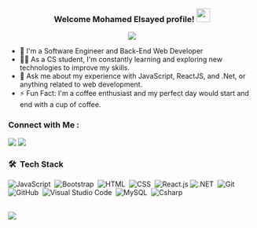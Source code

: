 
<h3 align="center">
  Welcome Mohamed Elsayed profile!
  <img src="https://media.giphy.com/media/hvRJCLFzcasrR4ia7z/giphy.gif" width="28">
</h3>

<!-- Typing SVG by DenverCoder1 - https://github.com/DenverCoder1/readme-typing-svg -->
<p align="center">
  <a href="https://github.com/DenverCoder1/readme-typing-svg"><img src="https://readme-typing-svg.herokuapp.com/?lines=Back-End%20web%20developer;Always%20learning%20new%20things&font=Fira%20Code&center=true&width=440&height=45&color=f75c7e&vCenter=true&size=22"></a>
</p> 

- 🏢 I'm a Software Engineer and Back-End Web Developer
- 👨‍💻 As a CS student, I'm constantly learning and exploring new technologies to improve my skills.
- 💬 Ask me about my experience with JavaScript, ReactJS, and .Net, or anything related to web development.
- ⚡ Fun Fact: I'm a coffee enthusiast and my perfect day would start and end with a cup of coffee.



### Connect with Me :

<a href="" target="_blank"><img src="https://img.shields.io/badge/-Mohamed%20Elsayed-0077B5?style=for-the-badge&logo=Linkedin&logoColor=white"/></a>
<a href="" target="_blank"><img src="https://img.shields.io/badge/-Mohamed%20Elsayed-0077B5?style=for-the-badge&logo=Telegram&logoColor=white"/></a>
### 🛠 &nbsp;Tech Stack
![JavaScript](https://img.shields.io/badge/-JavaScript-05122A?style=flat&logo=javascript)&nbsp;
![Bootstrap](https://img.shields.io/badge/-Bootstrap-05122A?style=flat&logo=bootstrap&logoColor=563D7C)&nbsp;
![HTML](https://img.shields.io/badge/-HTML-05122A?style=flat&logo=HTML5)&nbsp;
![CSS](https://img.shields.io/badge/-CSS-05122A?style=flat&logo=CSS3&logoColor=1572B6)&nbsp;
![React.js](https://img.shields.io/badge/-React-05122A?style=flat&logo=react)
![.NET](https://img.shields.io/badge/-.NET-05122A?style=flat&logo=.NET&logoColor=339933)&nbsp;
![Git](https://img.shields.io/badge/-Git-05122A?style=flat&logo=git)&nbsp;
![GitHub](https://img.shields.io/badge/-GitHub-05122A?style=flat&logo=github)&nbsp;
![Visual Studio Code](https://img.shields.io/badge/-Visual%20Studio%20Code-05122A?style=flat&logo=visual-studio-code&logoColor=007ACC)&nbsp;
![MySQL](https://img.shields.io/badge/-MySQL-05122A?style=flat&logo=MySQL)&nbsp;
![Csharp](https://img.shields.io/badge/-Csharp%20-05122A?style=flat&logo=Csharp)&nbsp;




<!-- <img align="left" src="https://github-readme-stats.vercel.app/api/top-langs?username=mohamedelsayed&show_icons=true&locale=en&layout=compact&theme=radical" alt="most used languages" /> -->
<br>
<a href="https://komarev.com/ghpvc/?username=mohamedelsayed&style=for-the-badge">
    <img src="https://komarev.com/ghpvc/?username=mohamedelsayed&style=for-the-badge">
</a>
